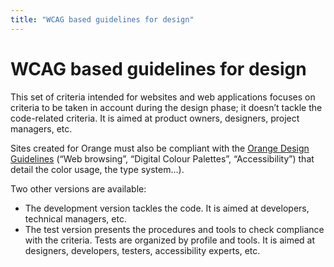 ```yaml
---
title: "WCAG based guidelines for design"
---
```


# WCAG based guidelines for design

This set of criteria intended for websites and web applications focuses on criteria to be taken in account during the design phase; it doesn’t tackle the code-related criteria. It is aimed at product owners, designers, project managers, etc.

Sites created for Orange must also be compliant with the [Orange Design Guidelines](https://design.orange.com/guidelines/) (“Web browsing”, “Digital Colour Palettes”, “Accessibility”) that detail the color usage, the type system…).

Two other versions are available:
- The development version tackles the code. It is aimed at developers, technical managers, etc.
- The test version presents the procedures and tools to check compliance with the criteria. Tests are organized by profile and tools. It is aimed at designers, developers, testers, accessibility experts, etc.


